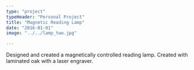 ```yaml
---
type: "project"
typeHeader: "Personal Project"
title: "Magnetic Reading Lamp"
date: "2016-01-01"
image: "../../lamp_two.jpg"

---
```


Designed and created a magnetically controlled reading lamp. Created with laminated oak with a laser engraver.

